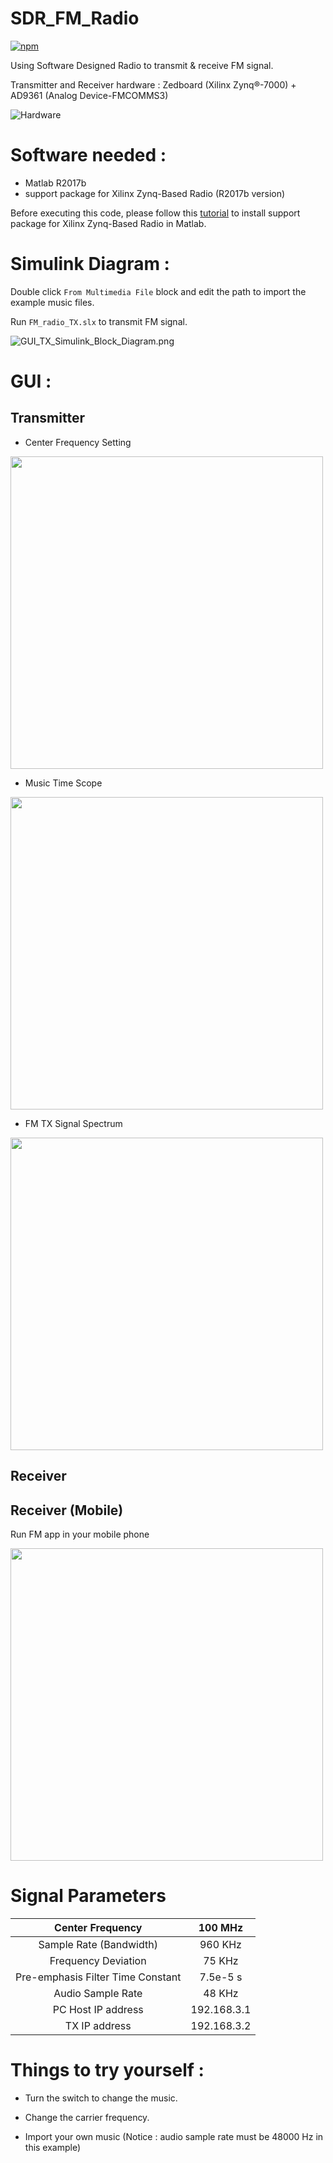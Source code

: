 # SDR_FM_Radio

[![npm](https://img.shields.io/npm/l/express.svg)](https://github.com/MeowLucian/SDR_FM_Radio/blob/master/LICENSE)

Using Software Designed Radio to transmit & receive FM signal.

Transmitter and Receiver hardware : Zedboard (Xilinx Zynq®-7000) + AD9361 (Analog Device-FMCOMMS3)

![Hardware](https://raw.githubusercontent.com/MeowLucian/SDR_FM_Radio/master/Image/Hardware.jpg)

# Software needed :

* Matlab R2017b
* support package for Xilinx Zynq-Based Radio (R2017b version)

Before executing this code, please follow this [tutorial](https://www.mathworks.com/help/supportpkg/xilinxzynqbasedradio/ug/install-support-package-for-xilinx-zynq-based-radio.html) to install support package for Xilinx Zynq-Based Radio in Matlab.

# Simulink Diagram :

Double click `From Multimedia File` block and edit the path to import the example music files.

Run `FM_radio_TX.slx` to transmit FM signal.

![GUI_TX_Simulink_Block_Diagram.png](https://raw.githubusercontent.com/MeowLucian/SDR_FM_Radio/master/Image/GUI_TX_Simulink_Block_Diagram.png)

# GUI :

## Transmitter

* Center Frequency Setting

<img src="https://raw.githubusercontent.com/MeowLucian/SDR_FM_Radio/master/Image/GUI_TX_Simulink_Center_Frequency_Change.png" width="500">

* Music Time Scope

<img src="https://raw.githubusercontent.com/MeowLucian/SDR_FM_Radio/master/Image/GUI_TX_Simulink_Time_Scope.png" width="500">

* FM TX Signal Spectrum

<img src="https://raw.githubusercontent.com/MeowLucian/SDR_FM_Radio/master/Image/GUI_TX_Simulink_Spectrum_Analyzer.png" width="500">

## Receiver

## Receiver (Mobile)

Run FM app in your mobile phone

<img src="https://raw.githubusercontent.com/MeowLucian/SDR_FM_Radio/master/Image/Mobile_FM_App_Screenshot.jpg" width="500">

# Signal Parameters

| Center Frequency                   | 100 MHz                          |
|:----------------------------------:|:--------------------------------:|
| Sample Rate (Bandwidth)            | 960 KHz                          |
| Frequency Deviation                | 75  KHz                          |
| Pre-emphasis Filter Time Constant  | 7.5e-5 s                         |
| Audio Sample Rate                  | 48 KHz                           |
| PC Host IP address                 | 192.168.3.1                      |
| TX IP address                      | 192.168.3.2                      |

# Things to try yourself :

* Turn the switch to change the music.

* Change the carrier frequency.

* Import your own music (Notice : audio sample rate must be 48000 Hz in this example)
